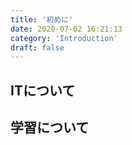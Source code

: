 ```yaml
---
title: '初めに'
date: 2020-07-02 16:21:13
category: 'Introduction'
draft: false
---
```


## ITについて

## 学習について
